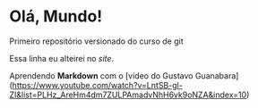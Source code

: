 # Olá, Mundo!

Primeiro repositório versionado do curso de git

Essa linha eu alteirei no *site*.

Aprendendo **Markdown** com o [vídeo do Gustavo Guanabara] (https://www.youtube.com/watch?v=LntSB-gl-ZI&list=PLHz_AreHm4dm7ZULPAmadvNhH6vk9oNZA&index=10) 
